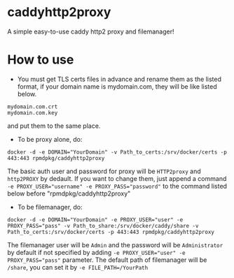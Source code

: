 # caddyhttp2proxy
A simple easy-to-use caddy http2 proxy and filemanager!

# How to use

- You must get TLS certs files in advance and rename them as the listed format, if your domain name is mydomain.com, they will be like listed below.
```
mydomain.com.crt
mydomain.com.key
```
and put them to the same place.

- To be proxy alone, do:

```
docker -d -e DOMAIN="YourDomain" -v Path_to_certs:/srv/docker/certs -p 443:443 rpmdpkg/caddyhttp2proxy
```
The basic auth user and password for proxy will be `HTTP2proxy` and `http2PROXY` by dedault. If you want to change them, just append a command `-e PROXY_USER="username" -e PROXY_PASS="password"` to the command listed below before  "rpmdpkg/caddyhttp2proxy"

- To be filemanager, do:

```
docker -d -e DOMAIN="YourDomain" -e PROXY_USER="user" -e PROXY_PASS="pass" -v Path_to_share:/srv/docker/caddy/share -v Path_to_certs:/srv/docker/certs -p 443:443 rpmdpkg/caddyhttp2proxy
```

The filemanager user will be `Admin` and the password will be `Administrator` by default if not specified by adding `-e PROXY_USER="user" -e PROXY_PASS="pass"` parameter. The default path of filemanager will be `/share`, you can set it by `-e FILE_PATH=/YourPath`

